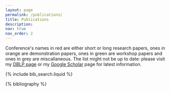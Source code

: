 ```yaml
---
layout: page
permalink: /publications/
title: Publications
description: 
nav: true
nav_order: 2
---
```


Conference's names in red are either short or long research papers, ones in orange are demonstration papers, ones in green are workshop papers and ones in grey are miscallaneous. The list might not be up to date: please visit my <a href='https://dblp.org/pid/352/3990.html'>DBLP page</a> or my <a href='https://scholar.google.com/citations?user=yAAqUcoAAAAJ'>Google Scholar</a> page for latest information.

<!-- _pages/publications.md -->

<!-- Bibsearch Feature -->

{% include bib_search.liquid %}

<div class="publications">

{% bibliography %}

</div>
